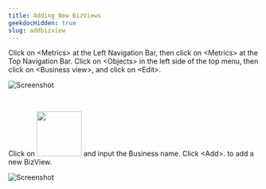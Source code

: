 ```yaml
---
title: Adding New BizViews
geekdocHidden: true
slug: addbizview
---
```


Click on \<Metrics> at the Left Navigation Bar, then click on \<Metrics> at the Top Navigation Bar. Click on \<Objects> in the left side of the top menu, then click on \<Business view>, and click on \<Edit>.


![Screenshot](/cloud_vista/bizviews/images/addbizview.png)

&nbsp;


Click on <img src="/cloud_vista/bizviews/images/businessicon.png" width="90px"> and input the Business name. Click \<Add>. to add a new BizView.

![Screenshot](/cloud_vista/bizviews/images/NewBizviews.PNG)

